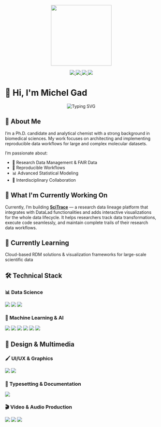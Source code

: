 <div align="center">
  <img height="200" src="https://media.giphy.com/media/M9gbBd9nbDrOTu1Mqx/giphy.gif"  />
</div>

<p align="center">
  <a href="https://MichelGad.github.io/">
    <img src="https://img.shields.io/badge/Website-4285F4?style=flat&logo=google-chrome&logoColor=white" />
  </a>
  <a href="https://instagram.com/Michel1Gad">
    <img src="https://img.shields.io/badge/Instagram-E4405F?style=flat&logo=instagram&logoColor=white" />
  </a>
  <a href="https://linkedin.com/in/MichelGad">
    <img src="https://img.shields.io/badge/LinkedIn-0A66C2?style=flat&logo=linkedin&logoColor=white" />
  </a>
  <a href="mailto:michel.gad@outlook.com">
    <img src="https://img.shields.io/badge/Email-D14836?style=flat&logo=gmail&logoColor=white" />
  </a>
</p>

###

# 👋 Hi, I'm Michel Gad

<div align="center"> 
  <img src="https://readme-typing-svg.herokuapp.com?font=Fira+Code&pause=1000&color=696969&center=true&width=650&lines=Environmental+Analytical+Chemist;RDM+Enthusiast;Open+%7BScience%2C+Source%7D+Advocate;Building+SciTrace+for+Research+Data+Management" alt="Typing SVG" /> 
</div>

## 🚀 About Me
I’m a Ph.D. candidate and analytical chemist with a strong background in biomedical sciences. My work focuses on architecting and implementing reproducible data workflows for large and complex molecular datasets.

I’m passionate about:
*   🔬 Research Data Management & FAIR Data
*   🧪 Reproducible Workflows
*   📊 Advanced Statistical Modeling
*   🤝 Interdisciplinary Collaboration

## 🔭 What I'm Currently Working On
Currently, I’m building [**SciTrace**](https://github.com/MichelGad/SciTrace) — a research data lineage platform that integrates with DataLad functionalities and adds interactive visualizations for the whole data lifecycle. It helps researchers track data transformations, execute code seamlessly, and maintain complete trails of their research data workflows.

## 🌱 Currently Learning
Cloud-based RDM solutions & visualization frameworks for large-scale scientific data

## 🛠️ Technical Stack
### 📊 Data Science
<p> <img src="https://img.shields.io/badge/Python-Intermediate-3776AB?style=flat&logo=python&logoColor=white"> <img src="https://img.shields.io/badge/R-Intermediate-276DC3?style=flat&logo=r&logoColor=white"> <img src="https://img.shields.io/badge/DataLad-Intermediate-005571?style=flat"> </p>

### 🤖 Machine Learning & AI
<p> <img src="https://img.shields.io/badge/scikit--learn-Intermediate-F7931E?style=flat&logo=scikit-learn&logoColor=white"> <img src="https://img.shields.io/badge/TensorFlow-Intermediate-FF6F00?style=flat&logo=tensorflow&logoColor=white"> <img src="https://img.shields.io/badge/Keras-Intermediate-D00000?style=flat&logo=keras&logoColor=white"> <img src="https://img.shields.io/badge/PyTorch-Intermediate-EE4C2C?style=flat&logo=pytorch&logoColor=white"> <img src="https://img.shields.io/badge/mlflow-Intermediate-d9ead3?style=flat&logo=numpy&logoColor=blue"> <img src="https://img.shields.io/badge/CUDA-Intermediate-000000?style=flat&logo=nvidia&logoColor=green"> </p>

## 🎨 Design & Multimedia
### 🖌️ UI/UX & Graphics
<p> <img src="https://img.shields.io/badge/Figma-Intermediate-F24E1E?style=flat&logo=figma&logoColor=white"> <img src="https://img.shields.io/badge/Adobe%20Illustrator-Intermediate-FF9A00?style=flat&logo=adobe-illustrator&logoColor=white"> </p>

### 📝 Typesetting & Documentation
<p> <img src="https://img.shields.io/badge/LaTeX-Advanced-008080?style=flat&logo=latex&logoColor=white"> </p>

### 🎬 Video & Audio Production
<p> <img src="https://img.shields.io/badge/Adobe%20Premiere%20Pro-Intermediate-9999FF?style=flat&logo=Adobe%20Premiere%20Pro&logoColor=white"> <img src="https://img.shields.io/badge/Adobe%20Audition-Intermediate-9999FF?style=flat&logo=Adobe%20Audition&logoColor=white"> <img src="https://img.shields.io/badge/Adobe%20Lightroom-Intermediate-31A8FF?style=flat&logo=Adobe%20Lightroom&logoColor=white"> </p>
